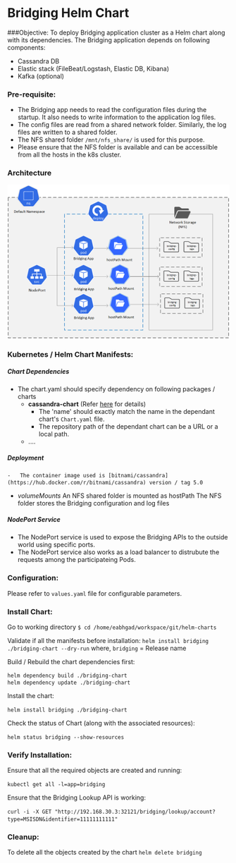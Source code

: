 # Bridging Helm Chart
###Objective: 
To deploy Bridging application cluster as a Helm chart along with its dependencies.
The Bridging application depends on following components:
-	Cassandra DB
-	Elastic stack (FileBeat/Logstash, Elastic DB, Kibana)
-	Kafka (optional)

### Pre-requisite:
-	The Bridging app needs to read the configuration files during the startup. It also needs to write information to the application log files. 
-	The config files are read from a shared network folder. Similarly, the log files are written to a shared folder.  
-	The NFS shared folder `/mnt/nfs_share/` is used for this purpose. 
-	Please ensure that the NFS folder is available and can be accessilble from all the hosts in the k8s cluster.

### Architecture

![Bridging Cluster](../images/BridgingCluster_Deploy_v1.png "Bridging Cluster")

### Kubernetes / Helm Chart Manifests:

##### Chart Dependencies
-	The chart.yaml should specify dependency on following packages / charts
	-	**cassandra-chart** (Refer [here](https://helm.sh/docs/helm/helm_dependency) for details)
		-	The 'name' should exactly match the name in the dependant chart's `Chart.yaml` file.
		-	The repository path of the dependant chart can be a URL or a local path. 
	-	....

##### Deployment
	-	The container image used is [bitnami/cassandra](https://hub.docker.com/r/bitnami/cassandra) version / tag 5.0
		
-	*volumeMounts*
	An NFS shared folder is mounted as hostPath
	The NFS folder stores the Bridging configuration and log files

##### NodePort Service
-	The NodePort service is used to expose the Bridging APIs to the outside world using specific ports.
-	The NodePort service also works as a load balancer to distrubute the requests among the participateing Pods.

### Configuration:

Please refer to `values.yaml` file for configurable parameters.

### Install Chart:
Go to working directory
`$ cd /home/eabhgad/workspace/git/helm-charts`

Validate if all the manifests before installation: 
`helm install bridging ./bridging-chart --dry-run`
where,
`bridging`  = Release name

Build / Rebuild the chart dependencies first:
```
helm dependency build ./bridging-chart
helm dependency update ./bridging-chart
```

Install the chart:

`helm install bridging ./bridging-chart`

Check the status of Chart (along with the associated resources):

`helm status bridging --show-resources`

### Verify Installation:
Ensure that all the required objects are created and running:

`kubectl get all -l=app=bridging`

Ensure that the Bridging Lookup API is working:

`curl -i -X GET "http://192.168.30.3:32121/bridging/lookup/account?type=MSISDN&identifier=11111111111"`

### Cleanup:
To delete all the objects created by the chart
`helm delete bridging`
